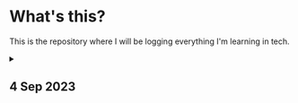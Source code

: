 # What's this?
This is the repository where I will be logging everything I'm learning in tech.

<details>
<summary>

## 4 Sep 2023

</summary>

**The Odin Project**
 - Completed [Testing Basics](https://www.theodinproject.com/lessons/node-path-javascript-testing-basics)
	 - 1.  [Read this short article](https://web.archive.org/web/20211123190134/http://godswillokwara.com/index.php/2016/09/09/the-importance-of-test-driven-development/)  that outlines the basic process and the benefits of TDD.
	- 2.  Watch at least the first 3 videos of  [this video series](https://www.youtube.com/playlist?list=PL0zVEGEvSaeF_zoW9o66wa_UCNE3a7BEr)  about testing in JavaScript. The first video focuses heavily on the WHY, while the next two go into more depth about the process. Later videos in the series are  _definitely_  worthwhile, but the first 3 are enough to get you up and running.
	- 3.  Read and follow the  [Getting Started](https://jestjs.io/docs/getting-started)  tutorial on the main Jest website.
	- 4.  Read and follow the  [Using Matchers](https://jestjs.io/docs/using-matchers)  document on the main Jest website. This one demonstrates some of the other useful functions you can use in your tests.

</details>
<!--stackedit_data:
eyJoaXN0b3J5IjpbMTkyMTQxMzY1LDU5MzAyMjc1LDkwNjY0Mj
ExMywyMDI1NDk2MDU2LC00NDAyMDcyNTYsMTIwMDE3NjAyMF19

-->